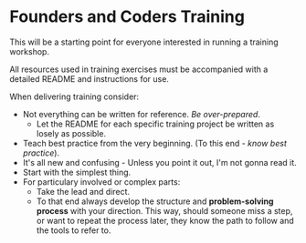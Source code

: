 # Founders and Coders Training

This will be a starting point for everyone interested in running a training workshop. 

All resources used in training exercises must be accompanied with a detailed README and instructions for use. 

When delivering training consider:
- Not everything can be written for reference. *Be over-prepared*.
    - Let the README for each specific training project be written as losely as possible. 
- Teach best practice from the very beginning. (To this end - *know best practice*).
- It's all new and confusing - Unless you point it out, I'm not gonna read it.
- Start with the simplest thing.
- For particulary involved or complex parts:
    - Take the lead and direct.
    - To that end always develop the structure and **problem-solving process** with your direction. This way, should someone miss a step, or want to repeat the process later, they know the path to follow and the tools to refer to.
